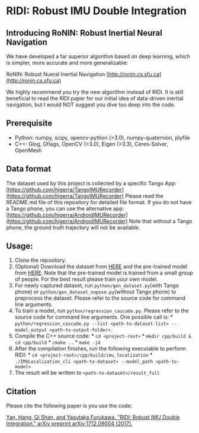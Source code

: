 # RIDI: Robust IMU Double Integration
## Introducing RoNIN: Robust Inertial Neural Navigation
We have developed a far superior algorithm based on deep learning, which is simpler, more accurate and more generalizable:

RoNIN: Robust Nueral Inertial Navigation
[http://ronin.cs.sfu.ca](http://ronin.cs.sfu.ca)

We highly recommend you try the new algorithm instead of RIDI. It is still beneficial to read the RIDI paper for our initial idea of data-driven inertial navigation, but I would NOT suggest you dive too deep into the code.

## Prerequisite
  * Python: numpy, scipy, opencv-python (>3.0), numpy-quaternion, plyfile
  * C++: Glog, Gflags, OpenCV (>3.0), Eigen (>3.3), Ceres-Solver, OpenMesh
## Data format
The dataset used by this project is collected by a specific Tango App:
[https://github.com/higerra/TangoIMURecorder](https://github.com/higerra/TangoIMURecorder)
Please read the README.md file of this repository for detailed file format.
If you do not have a Tango phone, you can use the alternative app:
[https://github.com/higerra/AndroidIMURecorder](https://github.com/higerra/AndroidIMURecorder)
Note that without a Tango phone, the ground truth trajectory will not be available.

## Usage:
  1. Clone the repository.
  2. (Optional) Download the dataset from [HERE](https://www.dropbox.com/s/9zzaj3h3u4bta23/ridi_data_publish_v2.zip?dl=0) and the pre-trained model from [HERE](https://www.dropbox.com/s/466colf32q80k0b/ridi_imu_models.zip?dl=0https://www.dropbox.com/s/466colf32q80k0b/ridi_imu_models.zip?dl=0). Note that the pre-trained model is trained from a small group of people. For the best result please train your own model.
  3. For newly captured dataset, run ```python/gen_dataset.py```(with Tango phone) or ```python/gen_dataset_nopose.py```(without Tango phone) to preprocess the dataset. Please refer to the source code for command line arguments.
  4. To train a model, run ```python/regression_cascade.py```. Please refer to the source code for command line arguments. One possible call is:
    * ```python/regression_cascade.py --list <path-to-dataset-list> --model_output <path-to-output-folder>```.
  5. Compile the C++ source code:
    * ```cd <project-root>```
    * ```mkdir cpp/build & cd cpp/build```
    * ```cmake ..```
    * ```make -j4```
  6. After the compilation finishes, run the following executable to perform RIDI:
    * ```cd <project-root>/cpp/build/imu_localization```
    * ```./IMULocalization_cli <path-to-dataset> --model_path <path-to-model>```
  7. The result will be written to ```<path-to-dataset>/result_full```
  
  ## Citation
  Please cite the following paper is you use the code:
  
  [Yan, Hang, Qi Shan, and Yasutaka Furukawa. "RIDI: Robust IMU Double Integration." arXiv preprint arXiv:1712.09004 (2017).](https://arxiv.org/abs/1712.09004)
